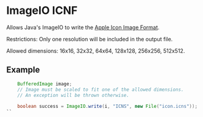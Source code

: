 # ImageIO ICNF

Allows Java's ImageIO to write the [Apple Icon Image Format](https://en.wikipedia.org/wiki/Apple_Icon_Image_format).

Restrictions: Only one resolution will be included in the output file.

Allowed dimensions: 16x16, 32x32, 64x64, 128x128, 256x256, 512x512.

## Example

```java
	BufferedImage image;
	// Image must be scaled to fit one of the allowed dimensions.
	// An exception will be thrown otherwise.
	
	boolean success = ImageIO.write(i, "ICNS", new File("icon.icns"));
``